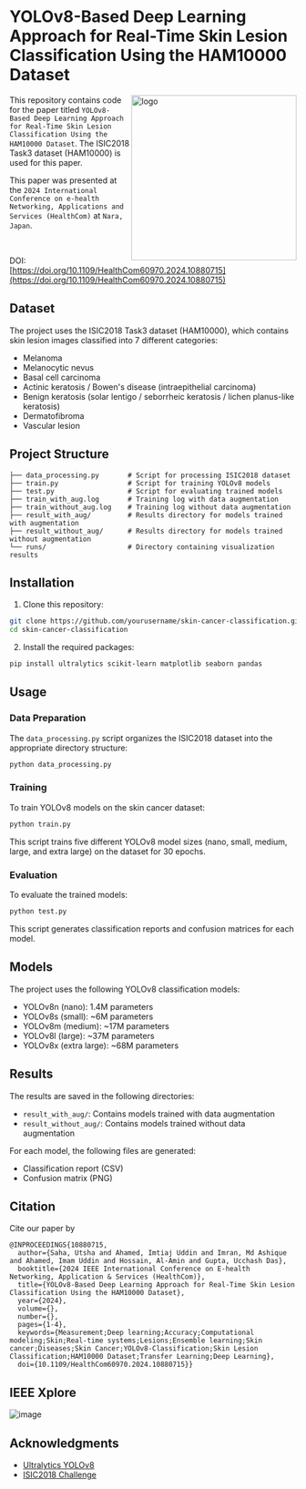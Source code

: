 # YOLOv8-Based Deep Learning Approach for Real-Time Skin Lesion Classification Using the HAM10000 Dataset
<img src="https://github.com/user-attachments/assets/47b490dd-b63a-4f43-b817-ecf668abe8fb" align="right"
     alt="logo" width="290">

This repository contains code for the paper titled `YOLOv8-Based Deep Learning Approach for Real-Time Skin Lesion Classification Using the HAM10000 Dataset`. The ISIC2018 Task3 dataset (HAM10000) is used for this paper.

This paper was presented at the `2024 International Conference on e-health Networking, Applications and Services (HealthCom)` at `Nara, Japan`.

<br />

DOI: [https://doi.org/10.1109/HealthCom60970.2024.10880715](https://doi.org/10.1109/HealthCom60970.2024.10880715)

## Dataset

The project uses the ISIC2018 Task3 dataset (HAM10000), which contains skin lesion images classified into 7 different categories:
- Melanoma
- Melanocytic nevus
- Basal cell carcinoma
- Actinic keratosis / Bowen's disease (intraepithelial carcinoma)
- Benign keratosis (solar lentigo / seborrheic keratosis / lichen planus-like keratosis)
- Dermatofibroma
- Vascular lesion

## Project Structure

```
├── data_processing.py       # Script for processing ISIC2018 dataset
├── train.py                 # Script for training YOLOv8 models
├── test.py                  # Script for evaluating trained models
├── train_with_aug.log       # Training log with data augmentation
├── train_without_aug.log    # Training log without data augmentation
├── result_with_aug/         # Results directory for models trained with augmentation
├── result_without_aug/      # Results directory for models trained without augmentation
└── runs/                    # Directory containing visualization results
```

## Installation

1. Clone this repository:
```bash
git clone https://github.com/yourusername/skin-cancer-classification.git
cd skin-cancer-classification
```

2. Install the required packages:
```bash
pip install ultralytics scikit-learn matplotlib seaborn pandas
```

## Usage

### Data Preparation

The `data_processing.py` script organizes the ISIC2018 dataset into the appropriate directory structure:

```bash
python data_processing.py
```

### Training

To train YOLOv8 models on the skin cancer dataset:

```bash
python train.py
```

This script trains five different YOLOv8 model sizes (nano, small, medium, large, and extra large) on the dataset for 30 epochs.

### Evaluation

To evaluate the trained models:

```bash
python test.py
```

This script generates classification reports and confusion matrices for each model.

## Models

The project uses the following YOLOv8 classification models:
- YOLOv8n (nano): 1.4M parameters
- YOLOv8s (small): ~6M parameters
- YOLOv8m (medium): ~17M parameters
- YOLOv8l (large): ~37M parameters
- YOLOv8x (extra large): ~68M parameters

## Results

The results are saved in the following directories:
- `result_with_aug/`: Contains models trained with data augmentation
- `result_without_aug/`: Contains models trained without data augmentation

For each model, the following files are generated:
- Classification report (CSV)
- Confusion matrix (PNG)

## Citation
Cite our paper by
```
@INPROCEEDINGS{10880715,
  author={Saha, Utsha and Ahamed, Imtiaj Uddin and Imran, Md Ashique and Ahamed, Imam Uddin and Hossain, Al-Amin and Gupta, Ucchash Das},
  booktitle={2024 IEEE International Conference on E-health Networking, Application & Services (HealthCom)}, 
  title={YOLOv8-Based Deep Learning Approach for Real-Time Skin Lesion Classification Using the HAM10000 Dataset}, 
  year={2024},
  volume={},
  number={},
  pages={1-4},
  keywords={Measurement;Deep learning;Accuracy;Computational modeling;Skin;Real-time systems;Lesions;Ensemble learning;Skin cancer;Diseases;Skin Cancer;YOLOv8-Classification;Skin Lesion Classification;HAM10000 Dataset;Transfer Learning;Deep Learning},
  doi={10.1109/HealthCom60970.2024.10880715}}
```

## IEEE Xplore
![image](https://github.com/user-attachments/assets/61f485ec-e09f-4cfa-926f-69c71a2faffa)


## Acknowledgments

- [Ultralytics YOLOv8](https://github.com/ultralytics/ultralytics)
- [ISIC2018 Challenge](https://challenge.isic-archive.com/landing/2018/)
